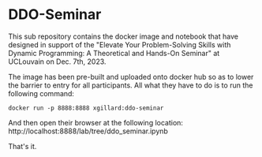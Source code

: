 # DDO-Seminar

This sub repository contains the docker image and notebook that have designed in support of the 
"Elevate Your Problem-Solving Skills with Dynamic Programming: A Theoretical and Hands-On Seminar" 
at UCLouvain on Dec. 7th, 2023. 

The image has been pre-built and uploaded onto docker hub so as to lower the barrier to entry for
all participants. All what they have to do is to run the following command:
 
```
docker run -p 8888:8888 xgillard:ddo-seminar
```

And then open their browser at the following location: http://localhost:8888/lab/tree/ddo_seminar.ipynb

That's it.